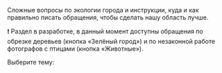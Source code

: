 Сложные вопросы по экологии города и инструкции, куда и как правильно писать обращения, чтобы сделать нашу область лучше.

❗️ Раздел в разработке, в данный момент доступны обращения по обрезке деревьев \(кнопка «Зелёный город»\) и по незаконной работе фотографов с птицами \(кнопка «Животные»\).

Выберите тему:
